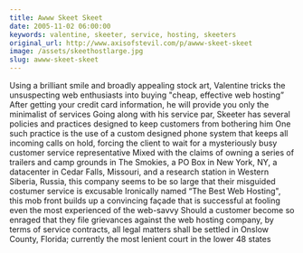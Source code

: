 ```yaml
---
title: Awww Skeet Skeet
date: 2005-11-02 06:00:00
keywords: valentine, skeeter, service, hosting, skeeters
original_url: http://www.axisofstevil.com/p/awww-skeet-skeet
image: /assets/skeethostlarge.jpg
slug: awww-skeet-skeet
---
```


Using a brilliant smile and broadly appealing stock art, Valentine tricks the unsuspecting web enthusiasts into buying &quot;cheap, effective web hosting” After getting your credit card information, he will provide you only the minimalist of services Going along with his service par, Skeeter has several policies and practices designed to keep customers from bothering him One such practice is the use of a custom designed phone system that keeps all incoming calls on hold, forcing the client to wait for a mysteriously busy customer service representative Mixed with the claims of owning a series of trailers and camp grounds in The Smokies, a PO Box in New York, NY, a datacenter in Cedar Falls, Missouri, and a research station in Western Siberia, Russia, this company seems to be so large that their misguided costumer service is excusable Ironically named “The Best Web Hosting&quot;, this mob front builds up a convincing façade that is successful at fooling even the most experienced of the web-savvy Should a customer become so enraged that they file grievances against the web hosting company, by terms of service contracts, all legal matters shall be settled in Onslow County, Florida; currently the most lenient court in the lower 48 states

